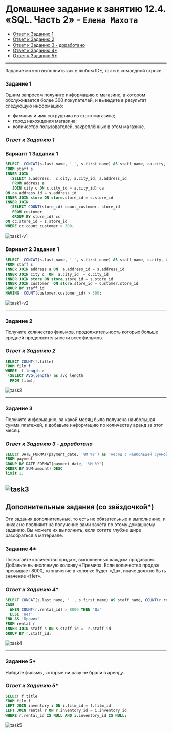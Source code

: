 # Домашнее задание к занятию 12.4. «SQL. Часть 2» - `Елена Махота`

- [Ответ к Заданию 1](#1)
- [Ответ к Заданию 2](#2)
- [Ответ к Заданию 3 - доработано](#3)
- [Ответ к Заданию 4*](#4)
- [Ответ к Заданию 5*](#5)

---

Задание можно выполнить как в любом IDE, так и в командной строке.

### Задание 1

Одним запросом получите информацию о магазине, в котором обслуживается более 300 покупателей, и выведите в результат следующую информацию: 
- фамилия и имя сотрудника из этого магазина;
- город нахождения магазина;
- количество пользователей, закреплённых в этом магазине.

### *<a name ="1">Ответ к Заданию 1</a>*

### Вариант 1 Задания 1

```sql
SELECT  CONCAT(s.last_name, ' ', s.first_name) AS staff_name, ca.city, cc.count_customer 
FROM staff s
INNER JOIN 
  (SELECT a.address,  c.city, a.city_id, a.address_id  
   FROM address a
   JOIN city c ON c.city_id = a.city_id) ca
ON ca.address_id = s.address_id 
INNER JOIN store ON store.store_id = s.store_id
INNER JOIN 
  (SELECT COUNT(store_id) count_customer, store_id 
   FROM customer 
   GROUP BY store_id) cc
ON cc.store_id = s.store_id
WHERE cc.count_customer > 300; 
```
![task1-v1](img/Screenshot_2023-03-12_22-40-23.png)

### Вариант 2 Задания 1

```sql
SELECT  CONCAT(s.last_name, ' ', s.first_name) AS staff_name, c.city, COUNT(customer.customer_id)
FROM staff s
INNER JOIN address a ON  a.address_id = s.address_id 
INNER JOIN city c  ON  a.city_id  = c.city_id  
INNER JOIN store ON store.store_id = s.store_id
INNER JOIN customer  ON store.store_id = customer.store_id
GROUP BY staff_id 
HAVING  COUNT(customer.customer_id) > 300; 
```

![task1-v2](img/Screenshot_2023-03-13_01-49-06.png)

---

### Задание 2

Получите количество фильмов, продолжительность которых больше средней продолжительности всех фильмов.

### *<a name ="2">Ответ к Заданию 2</a>*

```sql
SELECT COUNT(f.title)   
FROM film f
WHERE  f.length > 
 (SELECT AVG(length) as avg_length
  FROM film); 
```

![task2](img/Screenshot_2023-03-12_23-35-12.png)

---

### Задание 3

Получите информацию, за какой месяц была получена наибольшая сумма платежей, и добавьте информацию по количеству аренд за этот месяц.

### *<a name ="3">Ответ к Заданию 3 - доработано</a>*


```sql
SELECT DATE_FORMAT(payment_date, '%M %Y') as 'месяц с наибольшей суммой платежей', SUM(amount), COUNT(rental_id)
FROM payment  
GROUP BY DATE_FORMAT(payment_date, '%M %Y')
ORDER BY SUM(amount) DESC
limit 1;
```

![task3](img/Screenshot_2023-03-13_21-12-51.png)
---
## Дополнительные задания (со звёздочкой*)
Эти задания дополнительные, то есть не обязательные к выполнению, и никак не повлияют на получение вами зачёта по этому домашнему заданию. Вы можете их выполнить, если хотите глубже шире разобраться в материале.



### Задание 4*

Посчитайте количество продаж, выполненных каждым продавцом. Добавьте вычисляемую колонку «Премия». Если количество продаж превышает 8000, то значение в колонке будет «Да», иначе должно быть значение «Нет».

### *<a name ="4">Ответ к Заданию 4*</a>*

```sql
SELECT CONCAT(s.last_name, ' ', s.first_name) AS staff_name, COUNT(r.rental_id),
CASE
  WHEN COUNT(r.rental_id) > 8000 THEN 'Да'
  ELSE 'Нет'
END AS 'Премия'
FROM rental r 
INNER JOIN staff s ON s.staff_id =  r.staff_id  
GROUP BY r.staff_id;
```

![task4](img/Screenshot_2023-03-13_00-59-32.png)

---

### Задание 5*

Найдите фильмы, которые ни разу не брали в аренду.

### *<a name ="5">Ответ к Заданию 5*</a>*

```sql
SELECT f.title 
FROM film f
LEFT JOIN inventory i ON i.film_id = f.film_id
LEFT JOIN rental r ON r.inventory_id = i.inventory_id
WHERE r.rental_id IS NULL AND i.inventory_id IS NULL;
```

![task5](img/Screenshot_2023-03-13_01-25-32.png)